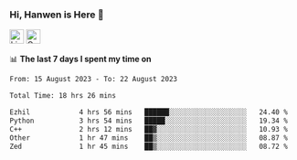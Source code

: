 ### Hi, Hanwen is Here 👋
<p>
	<a href="https://www.linkedin.com/in/liu-hanwen/"><img src="https://img.shields.io/badge/@hanwen-0A66C2?style=flat&logo=LinkedIn&logoColor=white" alt="Linkedin"  height="25px"/></a> 
	<a href="https://scholar.google.com/citations?user=HDF0su0AAAAJ"><img src="https://img.shields.io/badge/scholar-4385FE.svg?&style=plastic&logo=google-scholar&logoColor=white" alt="Google Scholar" height="25px"> </a>
</p>

📊 **The last 7 days I spent my time on** 
<!--START_SECTION:waka-->

```txt
From: 15 August 2023 - To: 22 August 2023

Total Time: 18 hrs 26 mins

Ezhil            4 hrs 56 mins   ██████░░░░░░░░░░░░░░░░░░░   24.40 %
Python           3 hrs 54 mins   █████░░░░░░░░░░░░░░░░░░░░   19.34 %
C++              2 hrs 12 mins   ██▓░░░░░░░░░░░░░░░░░░░░░░   10.93 %
Other            1 hr 47 mins    ██▒░░░░░░░░░░░░░░░░░░░░░░   08.87 %
Zed              1 hr 45 mins    ██▒░░░░░░░░░░░░░░░░░░░░░░   08.72 %
```

<!--END_SECTION:waka-->


<!--
**david990917/david990917** is a ✨ _special_ ✨ repository because its `README.md` (this file) appears on your GitHub profile.

Here are some ideas to get you started:

- 🔭 I’m currently working on ...
- 🌱 I’m currently learning ...
- 👯 I’m looking to collaborate on ...
- 🤔 I’m looking for help with ...
- 💬 Ask me about ...
- 📫 How to reach me: ...
- 😄 Pronouns: ...
- ⚡ Fun fact: ...
-->
